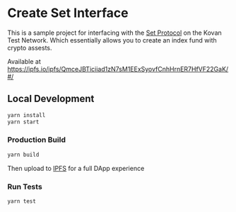 # Create Set Interface

This is a sample project for interfacing with the [Set Protocol](https://www.setprotocol.com/) on the Kovan Test Network. Which essentially allows you to create an index fund with crypto assests.

Available at https://ipfs.io/ipfs/QmceJBTiciiad1zN7sM1EExSyovfCnhHrnER7HfVF22GaK/#/

## Local Development

```bash
yarn install
yarn start
```

### Production Build

```bash
yarn build
```
Then upload to [IPFS](https://ipfs.io/) for a full DApp experience

### Run Tests

```bash
yarn test
```
